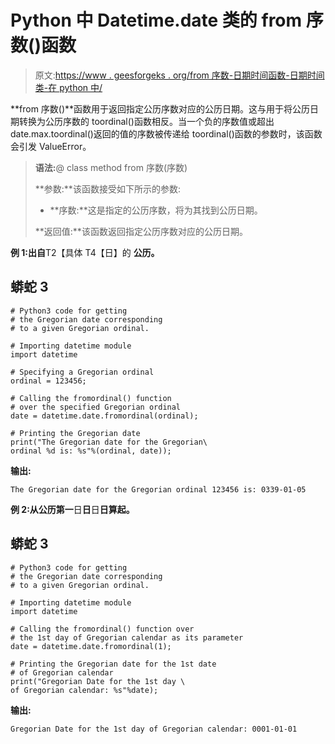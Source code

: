 # Python 中 Datetime.date 类的 from 序数()函数

> 原文:[https://www . geesforgeks . org/from 序数-日期时间函数-日期时间类-在 python 中/](https://www.geeksforgeeks.org/fromordinal-function-of-datetime-date-class-in-python/)

**from 序数()**函数用于返回指定公历序数对应的公历日期。这与用于将公历日期转换为公历序数的 toordinal()函数相反。当一个负的序数值或超出 date.max.toordinal()返回的值的序数被传递给 toordinal()函数的参数时，该函数会引发 ValueError。

> **语法:**@ class method from 序数(序数)
> 
> **参数:**该函数接受如下所示的参数:
> 
> *   **序数:**这是指定的公历序数，将为其找到公历日期。
> 
> **返回值:**该函数返回指定公历序数对应的公历日期。

**例 1:出自**T2【具体 T4【日】的 **公历。**

## 蟒蛇 3

```
# Python3 code for getting
# the Gregorian date corresponding
# to a given Gregorian ordinal.

# Importing datetime module
import datetime

# Specifying a Gregorian ordinal
ordinal = 123456;

# Calling the fromordinal() function
# over the specified Gregorian ordinal
date = datetime.date.fromordinal(ordinal);

# Printing the Gregorian date
print("The Gregorian date for the Gregorian\
ordinal %d is: %s"%(ordinal, date));
```

**输出:**

```
The Gregorian date for the Gregorian ordinal 123456 is: 0339-01-05
```

**例 2:从公历第一**日**日**日**日算起。**

## 蟒蛇 3

```
# Python3 code for getting
# the Gregorian date corresponding
# to a given Gregorian ordinal.

# Importing datetime module
import datetime

# Calling the fromordinal() function over
# the 1st day of Gregorian calendar as its parameter
date = datetime.date.fromordinal(1);

# Printing the Gregorian date for the 1st date
# of Gregorian calendar
print("Gregorian Date for the 1st day \
of Gregorian calendar: %s"%date);
```

**输出:**

```
Gregorian Date for the 1st day of Gregorian calendar: 0001-01-01
```